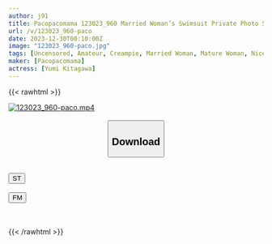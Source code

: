 ```yaml
---
author: j91
title: Pacopacomama 123023_960 Married Woman’s Swimsuit Private Photo Session Yumi Kitagawa
url: /v/123023_960-paco
date: 2023-12-30T00:10:00Z
image: "123023_960-paco.jpg"
tags: [Uncensored, Amateur, Creampie, Married Woman, Mature Woman, Nice AssPOV, Sexy Legs, Shaved, Slender, Squirting, Swimsuit]
maker: [Pacopacomama]
actress: [Yumi Kitagawa]
---
```



{{< rawhtml >}}

<div class="video" data-videoid="0ZwrLyWBlGHb42P">
    <a href="javascript:;">
        <img src="/v/123023_960-paco/123023_960-paco.jpg" width="WIDTH" height="HEIGHT" alt="123023_960-paco.mp4" loading="lazy">
    </a>
</div>

<script type="text/javascript" src="https://j91.asia/asset/on-demand-st.js"></script>

<br>
  <link rel="stylesheet" href="https://j91.asia/asset/bs5.css">
  
  <center>
  <button class="btn btn-primary" type="button" data-bs-toggle="collapse" data-bs-target=".multi-collapse" aria-expanded="false" aria-controls="multiCollapseExample1 multiCollapseExample2"><h2>Download</h2></button></center>
</p>
<div class="row">
  <div class="col">
    <div class="collapse multi-collapse" id="multiCollapseExample1">
      <div class="card card-body">
	      	      <br>
<div class="buttons">  
<a href="https://streamtape.to/v/0ZwrLyWBlGHb42P" target="_blank"><button class="btn-hover color-3"><i class="fa fa-download"></i> ST</button></a></div>
    </div>
  </div>
</div>
  <div class="col">
    <div class="collapse multi-collapse" id="multiCollapseExample2">
      <div class="card card-body">
	      <br>
<div class="buttons">
    <a href="https://filemoon.sx/d/llucjc9vi9fw" target="_blank"><button class="btn-hover color-8"><i class="fa fa-download"></i> FM</button></a></div>
<br><br>
      </div>
    </div>
  </div>
</div>

{{< /rawhtml >}}